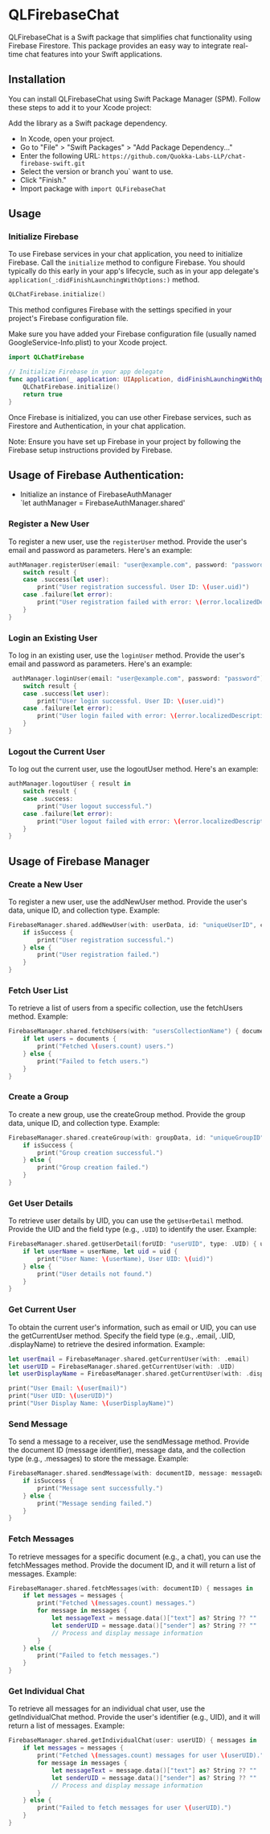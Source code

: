 # QLFirebaseChat

QLFirebaseChat is a Swift package that simplifies chat functionality using Firebase Firestore. This package provides an easy way to integrate real-time chat features into your Swift applications.

## Installation

You can install QLFirebaseChat using Swift Package Manager (SPM). Follow these steps to add it to your Xcode project:

 Add the library as a Swift package dependency.

- In Xcode, open your project.
- Go to "File" > "Swift Packages" > "Add Package Dependency..."
- Enter the following URL: `https://github.com/Quokka-Labs-LLP/chat-firebase-swift.git`
- Select the version or branch you` want to use.
- Click "Finish."
- Import package with `import QLFirebaseChat`

 ## Usage

 ### Initialize Firebase

To use Firebase services in your chat application, you need to initialize Firebase. Call the `initialize` method to configure Firebase. You should typically do this early in your app's lifecycle, such as in your app delegate's `application(_:didFinishLaunchingWithOptions:)` method.

```swift
QLChatFirebase.initialize()
```
This method configures Firebase with the settings specified in your project's Firebase configuration file.

Make sure you have added your Firebase configuration file (usually named GoogleService-Info.plist) to your Xcode project.

```swift
import QLChatFirebase

// Initialize Firebase in your app delegate
func application(_ application: UIApplication, didFinishLaunchingWithOptions launchOptions: [UIApplication.LaunchOptionsKey: Any]?) -> Bool {
    QLChatFirebase.initialize()
    return true
}
```
Once Firebase is initialized, you can use other Firebase services, such as Firestore and Authentication, in your chat application.

Note: Ensure you have set up Firebase in your project by following the Firebase setup instructions provided by Firebase.

 ## Usage of Firebase Authentication:
 - Initialize an instance of FirebaseAuthManager\
   `let authManager = FirebaseAuthManager.shared'

 ### Register a New User

To register a new user, use the `registerUser` method. Provide the user's email and password as parameters. Here's an example:

```swift
authManager.registerUser(email: "user@example.com", password: "password") { result in
    switch result {
    case .success(let user):
        print("User registration successful. User ID: \(user.uid)")
    case .failure(let error):
        print("User registration failed with error: \(error.localizedDescription)")
    }
}
```
### Login an Existing User

To log in an existing user, use the `loginUser` method. Provide the user's email and password as parameters. Here's an example:

```swift
 authManager.loginUser(email: "user@example.com", password: "password") { result in
    switch result {
    case .success(let user):
        print("User login successful. User ID: \(user.uid)")
    case .failure(let error):
        print("User login failed with error: \(error.localizedDescription)")
    }
}
```
### Logout the Current User

To log out the current user, use the logoutUser method. Here's an example:

```swift
authManager.logoutUser { result in
    switch result {
    case .success:
        print("User logout successful.")
    case .failure(let error):
        print("User logout failed with error: \(error.localizedDescription)")
    }
}
```

## Usage of Firebase Manager

### Create a New User

To register a new user, use the addNewUser method. Provide the user's data, unique ID, and collection type. Example:

```swift
FirebaseManager.shared.addNewUser(with: userData, id: "uniqueUserID", collection: .users) { isSuccess in
    if isSuccess {
        print("User registration successful.")
    } else {
        print("User registration failed.")
    }
}
```

### Fetch User List

To retrieve a list of users from a specific collection, use the fetchUsers method. Example:

```swift
FirebaseManager.shared.fetchUsers(with: "usersCollectionName") { documents in
    if let users = documents {
        print("Fetched \(users.count) users.")
    } else {
        print("Failed to fetch users.")
    }
}
```

### Create a Group

To create a new group, use the createGroup method. Provide the group data, unique ID, and collection type. Example:

```swift
FirebaseManager.shared.createGroup(with: groupData, id: "uniqueGroupID", collection: .groups) { isSuccess in
    if isSuccess {
        print("Group creation successful.")
    } else {
        print("Group creation failed.")
    }
}
```

### Get User Details

To retrieve user details by UID, you can use the `getUserDetail` method. Provide the UID and the field type (e.g., `.UID`) to identify the user. Example:

```swift
FirebaseManager.shared.getUserDetail(forUID: "userUID", type: .UID) { userName, uid in
    if let userName = userName, let uid = uid {
        print("User Name: \(userName), User UID: \(uid)")
    } else {
        print("User details not found.")
    }
}
```

### Get Current User

To obtain the current user's information, such as email or UID, you can use the getCurrentUser method. Specify the field type (e.g., .email, .UID, .displayName) to retrieve the desired information. Example:

```swift
let userEmail = FirebaseManager.shared.getCurrentUser(with: .email)
let userUID = FirebaseManager.shared.getCurrentUser(with: .UID)
let userDisplayName = FirebaseManager.shared.getCurrentUser(with: .displayName)

print("User Email: \(userEmail)")
print("User UID: \(userUID)")
print("User Display Name: \(userDisplayName)")
```
### Send Message

To send a message to a receiver, use the sendMessage method. Provide the document ID (message identifier), message data, and the collection type (e.g., .messages) to store the message. Example:

```swift
FirebaseManager.shared.sendMessage(with: documentID, message: messageData, type: .messages) { isSuccess in
    if isSuccess {
        print("Message sent successfully.")
    } else {
        print("Message sending failed.")
    }
}
```
### Fetch Messages

To retrieve messages for a specific document (e.g., a chat), you can use the fetchMessages method. Provide the document ID, and it will return a list of messages. Example:

```swift
FirebaseManager.shared.fetchMessages(with: documentID) { messages in
    if let messages = messages {
        print("Fetched \(messages.count) messages.")
        for message in messages {
            let messageText = message.data()["text"] as? String ?? ""
            let senderUID = message.data()["sender"] as? String ?? ""
            // Process and display message information
        }
    } else {
        print("Failed to fetch messages.")
    }
}
```

### Get Individual Chat

To retrieve all messages for an individual chat user, use the getIndividualChat method. Provide the user's identifier (e.g., UID), and it will return a list of messages. Example:

```swift
FirebaseManager.shared.getIndividualChat(user: userUID) { messages in
    if let messages = messages {
        print("Fetched \(messages.count) messages for user \(userUID).")
        for message in messages {
            let messageText = message.data()["text"] as? String ?? ""
            let senderUID = message.data()["sender"] as? String ?? ""
            // Process and display message information
        }
    } else {
        print("Failed to fetch messages for user \(userUID).")
    }
}
```
